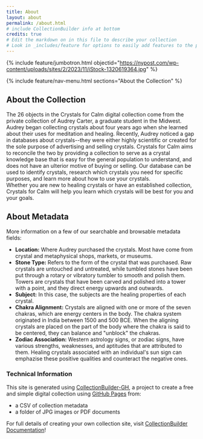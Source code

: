 ```yaml
---
title: About
layout: about
permalink: /about.html
# include CollectionBuilder info at bottom
credits: true
# Edit the markdown on in this file to describe your collection
# Look in _includes/feature for options to easily add features to the page
---
```


{% include feature/jumbotron.html objectid="https://nypost.com/wp-content/uploads/sites/2/2023/11/iStock-1320619364.jpg" %}

{% include feature/nav-menu.html sections="About the Collection" %}

## About the Collection

The 26 objects in the Crystals for Calm digital collection come from the private collection of Audrey Carter, a graduate student in the Midwest. Audrey began collecting crystals about four years ago when she learned about their uses for meditation and healing. Recently, Audrey noticed a gap in databases about crystals--they were either highly scientific or created for the sole purpose of advertising and selling crystals. Crystals for Calm aims to reconcile the two by providing a collection to serve as a crystal knowledge base that is easy for the general population to understand, and does not have an ulterior motive of buying or selling. Our database can be used to identify crystals, research which crystals you need for specific purposes, and learn more about how to use your crystals.    
Whether you are new to healing crystals or have an established collection, Crystals for Calm will help you learn which crystals will be best for you and your goals.  

## About Metadata  
More information on a few of our searchable and browsable metadata fields:

* **Location:** Where Audrey purchased the crystals. Most have come from crystal and metaphysical shops, markets, or museums.
* **Stone Type:** Refers to the form of the crystal that was purchased. Raw crystals are untouched and untreated, while tumbled stones have been put through a rotary or vibratory tumbler to smooth and polish them. Towers are crystals that have been carved and polished into a tower with a point, and they direct energy upwards and outwards.
* **Subject:** In this case, the subjects are the healing properties of each crystal.
* **Chakra Alignment:** Crystals are aligned with one or more of the seven chakras, which are energy centers in the body. The chakra system originated in India between 1500 and 500 BCE. When the aligning crystals are placed on the part of the body where the chakra is said to be centered, they can balance and "unblock" the chakras.
* **Zodiac Association:** Western astrology signs, or zodiac signs, have various strengths, weaknesses, and aptitudes that are attributed to them. Healing crystals associated with an individual's sun sign can emphazise these positive qualities and counteract the negative ones.  

### Technical Information

This site is generated using [CollectionBuilder-GH](https://collectionbuilding.github.io/gh/), a project to create a free and simple digital collection using [GitHub Pages](https://pages.github.com/) from: 

- a CSV of collection metadata
- a folder of JPG images or PDF documents

For full details of creating your own collection site, visit [CollectionBuilder Documentation](https://collectionbuilder.github.io/cb-docs/)!
